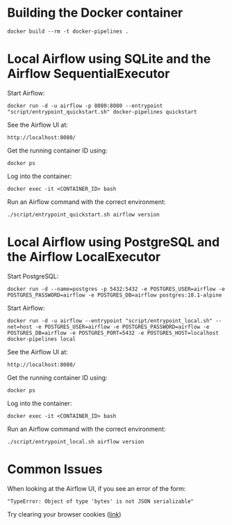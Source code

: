 
# Building the Docker container

    docker build --rm -t docker-pipelines .

# Local Airflow using SQLite and the Airflow SequentialExecutor

Start Airflow:

    docker run -d -u airflow -p 8080:8080 --entrypoint "script/entrypoint_quickstart.sh" docker-pipelines quickstart

See the Airflow UI at:

    http://localhost:8080/

Get the running container ID using:

    docker ps

Log into the container:

    docker exec -it <CONTAINER_ID> bash

Run an Airflow command with the correct environment:

    ./script/entrypoint_quickstart.sh airflow version


# Local Airflow using PostgreSQL and the Airflow LocalExecutor

Start PostgreSQL:

    docker run -d --name=postgres -p 5432:5432 -e POSTGRES_USER=airflow -e POSTGRES_PASSWORD=airflow -e POSTGRES_DB=airflow postgres:10.1-alpine

Start Airflow:

    docker run -d -u airflow --entrypoint "script/entrypoint_local.sh" --net=host -e POSTGRES_USER=airflow -e POSTGRES_PASSWORD=airflow -e POSTGRES_DB=airflow -e POSTGRES_PORT=5432 -e POSTGRES_HOST=localhost docker-pipelines local

See the Airflow UI at:

    http://localhost:8080/

Get the running container ID using:

    docker ps

Log into the container:

    docker exec -it <CONTAINER_ID> bash

Run an Airflow command with the correct environment:

    ./script/entrypoint_local.sh airflow version


# Common Issues

When looking at the Airflow UI, if you see an error of the form:

    "TypeError: Object of type 'bytes' is not JSON serializable"

Try clearing your browser cookies ([link](https://github.com/puckel/docker-airflow/issues/116))
